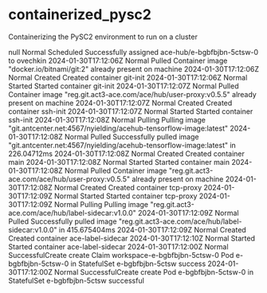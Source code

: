 # containerized_pysc2
 Containerizing the PySC2 environment to run on a cluster


null  Normal  Scheduled    Successfully assigned ace-hub/e-bgbfbjbn-5ctsw-0 to ovechkin
2024-01-30T17:12:06Z  Normal  Pulled    Container image "docker.io/bitnami/git:2" already present on machine
2024-01-30T17:12:06Z  Normal  Created    Created container git-init
2024-01-30T17:12:06Z  Normal  Started    Started container git-init
2024-01-30T17:12:07Z  Normal  Pulled    Container image "reg.git.act3-ace.com/ace/hub/user-proxy:v0.5.5" already present on machine
2024-01-30T17:12:07Z  Normal  Created    Created container ssh-init
2024-01-30T17:12:07Z  Normal  Started    Started container ssh-init
2024-01-30T17:12:08Z  Normal  Pulling    Pulling image "git.antcenter.net:4567/nyielding/acehub-tensorflow-image:latest"
2024-01-30T17:12:08Z  Normal  Pulled    Successfully pulled image "git.antcenter.net:4567/nyielding/acehub-tensorflow-image:latest" in 226.04712ms
2024-01-30T17:12:08Z  Normal  Created    Created container main
2024-01-30T17:12:08Z  Normal  Started    Started container main
2024-01-30T17:12:08Z  Normal  Pulled    Container image "reg.git.act3-ace.com/ace/hub/user-proxy:v0.5.5" already present on machine
2024-01-30T17:12:08Z  Normal  Created    Created container tcp-proxy
2024-01-30T17:12:09Z  Normal  Started    Started container tcp-proxy
2024-01-30T17:12:09Z  Normal  Pulling    Pulling image "reg.git.act3-ace.com/ace/hub/label-sidecar:v1.0.0"
2024-01-30T17:12:09Z  Normal  Pulled    Successfully pulled image "reg.git.act3-ace.com/ace/hub/label-sidecar:v1.0.0" in 415.675404ms
2024-01-30T17:12:09Z  Normal  Created    Created container ace-label-sidecar
2024-01-30T17:12:10Z  Normal  Started    Started container ace-label-sidecar
2024-01-30T17:12:00Z  Normal  SuccessfulCreate    create Claim workspace-e-bgbfbjbn-5ctsw-0 Pod e-bgbfbjbn-5ctsw-0 in StatefulSet e-bgbfbjbn-5ctsw success
2024-01-30T17:12:00Z  Normal  SuccessfulCreate    create Pod e-bgbfbjbn-5ctsw-0 in StatefulSet e-bgbfbjbn-5ctsw successful
